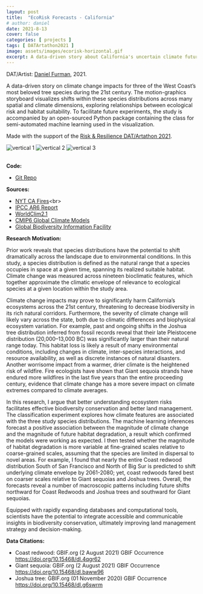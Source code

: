 ```yaml
---
layout: post
title:  "EcoRisk Forecasts - California"
# author: daniel
date: 2021-8-13
cover: false
categories: [ projects ]
tags: [ DATArtathon2021 ]
image: assets/images/ecorisk-horizontal.gif
excerpt: A data-driven story about California's uncertain climate future, indicating worrisome levels of temperature warming and precipitation decline.
---
```


DAT/Artist: [Daniel Furman](http://datartathon.com/fellows/daniel), 2021. 

A data-driven story on climate change impacts for three of the West Coast’s most beloved tree species during the 21st century. The motion-graphics storyboard visualizes shifts within these species distributions across many spatial and climate dimensions, exploring relationships between ecological risk and habitat suitability. To facilitate future experiments, the study is accompanied by an open-sourced Python package containing the class for semi-automated machine learning used in the visualization.

Made with the support of the [Risk & Resilience DAT/Artathon 2021](https://datartathon.com).

<div className="row m-0">
<div class="col-md-12 m-0 p-0">
<img src="/assets/images/ecorisk-vertical-1.png" style="border:0px;margin:0px" alt="vertical 1"/>
<img src="/assets/images/ecorisk-vertical-2.gif" style="border:0px;margin:0px" alt="vertical 2"/>
<img src="/assets/images/ecorisk-vertical-3.png" style="border:0px;margin:0px" alt="vertical 3"/>
</div>
</div>

<br>

**Code:**

* [Git Repo](https://github.com/daniel-furman/PySDMs)

**Sources:**

* [NYT CA Fires](https://www.nytimes.com/interactive/2020/12/09/climate/redwood-sequoia-tree-fire.html?)<br>
* [IPCC AR6 Report](https://www.ipcc.ch/report/ar6/wg1/)
* [WorldClim2.1](https://www.worldclim.org/data/worldclim21.html)<br>
* [CMIP6 Global Climate Models](https://www.worldclim.org/data/cmip6/cmip6climate.html#)<br>
* [Global Biodiversity Information Facility](https://www.gbif.org)<br>

**Research Motivation:**

Prior work reveals that species distributions have the potential to shift dramatically across the landscape due to environmental conditions. In this study, a species distribution is defined as the natural range that a species occupies in space at a given time, spanning its realized suitable habitat. Climate change was measured across nineteen bioclimatic features, which together approximate the climatic envelope of relevance to ecological species at a given location within the study area.

Climate change impacts may prove to significantly harm California’s ecosystems across the 21st century, threatening to decrease biodiversity in its rich natural corridors. Furthermore, the severity of climate change will likely vary across the state, both due to climatic differences and biophysical ecosystem variation. For example, past and ongoing shifts in the Joshua tree distribution inferred from fossil records reveal that their late Pleistocene distribution (20,000–13,000 BC) was significantly larger than their natural range today. This habitat loss is likely a result of many environmental conditions, including changes in climate, inter-species interactions, and resource availability, as well as discrete instances of natural disasters. Another worrisome impact from a warmer, drier climate is the heightened risk of wildfire. Fire ecologists have shown that Giant sequoia strands have endured more wildfires in the last five years than the entire proceeding century, evidence that climate change has a more severe impact on climate extremes compared to climate averages.

In this research, I argue that better understanding ecosystem risks facilitates effective biodiversity conservation and better land management. The classification experiment explores how climate features are associated with the three study species distributions. The machine learning inferences forecast a positive association between the magnitude of climate change and the magnitude of future habitat degradation, a result which confirmed the models were working as expected. I then tested whether the magnitude of habitat degradation is more variable at fine-grained scales relative to coarse-grained scales, assuming that the species are limited in dispersal to novel areas. For example, I found that nearly the entire Coast redwood distribution South of San Francisco and North of Big Sur is predicted to shift underlying climate envelope by 2061-2080; yet, coast redwoods fared best on coarser scales relative to Giant sequoias and Joshua trees. Overall, the forecasts reveal a number of macroscopic patterns including future shifts northward for Coast Redwoods and Joshua trees and southward for Giant sequoias.

Equipped with rapidly expanding databases and computational tools, scientists have the potential to integrate accessible and communicable insights in biodiversity conservation, ultimately improving land management strategy and decision-making.

**Data Citations:**
  
* Coast redwood: GBIF.org (2 August 2021) GBIF Occurrence https://doi.org/10.15468/dl.4qgr62
* Giant sequoia: GBIF.org (2 August 2021) GBIF Occurrence https://doi.org/10.15468/dl.baww96
* Joshua tree: GBIF.org (01 November 2020) GBIF Occurrence https://doi.org/10.15468/dl.g6swrm

